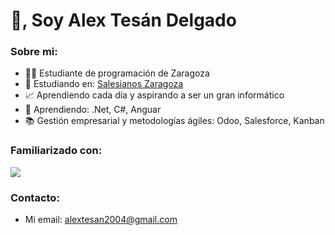 <h1>👋, Soy  Alex Tesán Delgado</h1>
<h3>Sobre mi:</h3>

- 👨‍💻 Estudiante de programación de Zaragoza
- 🔭 Estudiando en: [Salesianos Zaragoza](https://zaragoza.salesianos.edu/)
- 📈 Aprendiendo cada día y aspirando a ser un gran informático
- 🌱 Aprendiendo: .Net, C#, Anguar
- 📚 Gestión empresarial y metodologías ágiles: Odoo, Salesforce, Kanban 

<h3>Familiarizado con:</h3>

<p align="left">
  <a href="https://skillicons.dev">
    <img src="https://skillicons.dev/icons?i=java,py,cs,dotnet,angular,js,jquery,ts,html,css,bootstrap,maven,mysql,sqlite,linux,git,docker,unity,vscode,visualstudio,eclipse&perline=11" />
  </a>
</p>

<h3>Contacto:</h3>

- Mi email: alextesan2004@gmail.com

<!---✨
<h3>certifiaciones:</h3>
[![My Skills](https://skillicons.dev/icons?i=js,html,css,wasm)](https://skillicons.dev)
spring,postman,aws,arduino
--->
